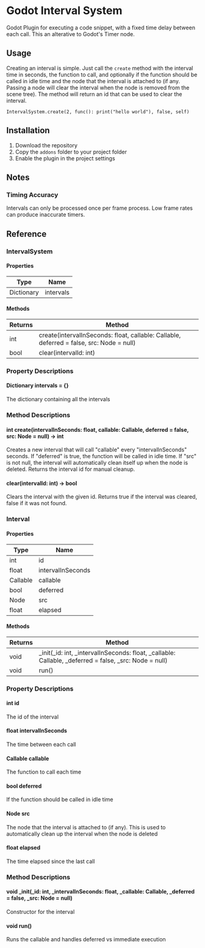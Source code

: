 # Godot Interval System
Godot Plugin for executing a code snippet, with a fixed time delay between each call. This an alterative to Godot's Timer node. 

## Usage
Creating an interval is simple. Just call the `create` method with the interval time in seconds, the function to call, and optionally if the function should be called in idle time and the node that the interval is attached to (if any. Passing a node will clear the interval when the node is removed from the scene tree). The method will return an id that can be used to clear the interval.

```
IntervalSystem.create(2, func(): print("hello world"), false, self)
```

## Installation
1. Download the repository
2. Copy the `addons` folder to your project folder
3. Enable the plugin in the project settings

## Notes
### Timing Accuracy
Intervals can only be processed once per frame process. Low frame rates can produce inaccurate timers.

## Reference
### IntervalSystem
#### Properties
| Type | Name |
| --- | --- |
| Dictionary | intervals |

#### Methods
| Returns | Method |
| --- | --- |
| int | create(intervalInSeconds: float, callable: Callable, deferred = false, src: Node = null) |
| bool | clear(intervalId: int) |


### Property Descriptions
#### Dictionary intervals = {}
The dictionary containing all the intervals

### Method Descriptions
#### int create(intervalInSeconds: float, callable: Callable, deferred = false, src: Node = null) -> int
Creates a new interval that will call "callable" every "intervalInSeconds" seconds. If "deferred" is true, the function will be called in idle time. If "src" is not null, the interval will automatically clean itself up when the node is deleted. Returns the interval id for manual cleanup.

#### clear(intervalId: int) -> bool
Clears the interval with the given id. Returns true if the interval was cleared, false if it was not found.

### Interval
#### Properties
| Type | Name |
| --- | --- |
| int | id |
| float | intervalInSeconds |
| Callable | callable |
| bool | deferred |
| Node | src |
| float | elapsed |

#### Methods
| Returns | Method |
| --- | --- |
| void | _init(_id: int, _intervalInSeconds: float, _callable: Callable, _deferred = false, _src: Node = null) |
| void | run() |

### Property Descriptions
#### int id
The id of the interval

#### float intervalInSeconds
The time between each call

#### Callable callable
The function to call each time

#### bool deferred
If the function should be called in idle time

#### Node src
The node that the interval is attached to (if any). This is used to automatically clean up the interval when the node is deleted

#### float elapsed
The time elapsed since the last call

### Method Descriptions
#### void _init(_id: int, _intervalInSeconds: float, _callable: Callable, _deferred = false, _src: Node = null)
Constructor for the interval

#### void run()
Runs the callable and handles deferred vs immediate execution
